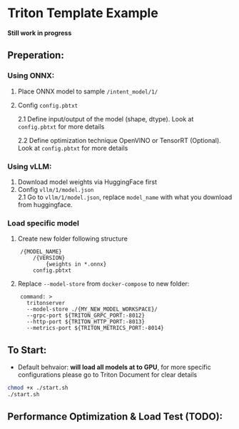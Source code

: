 # Triton Template Example 

<b> Still work in progress </b>  

## Preperation: 
### Using ONNX: 
1. Place ONNX model to sample `/intent_model/1/` 

2. Config `config.pbtxt`

    2.1 Define input/output of the model (shape, dtype). Look at `config.pbtxt` for more details 

    2.2 Define optimization technique OpenVINO or TensorRT (Optional). Look at `config.pbtxt` for more details  

### Using vLLM: 
1. Download model weights via HuggingFace first  
2. Config `vllm/1/model.json`  
    2.1 Go to `vllm/1/model.json`, replace `model_name` with what you download from huggingface.  

### Load specific model
1. Create new folder following structure 
```
    /{MODEL_NAME}
        /{VERSION}
            {weights in *.onnx}
        config.pbtxt  
```

2. Replace `--model-store` from  `docker-compose` to new folder: 
```
    command: >
      tritonserver
      --model-store ./{MY_NEW_MODEL_WORKSPACE}/
      --grpc-port ${TRITON_GRPC_PORT:-8012}
      --http-port ${TRITON_HTTP_PORT:-8013}
      --metrics-port ${TRITON_METRICS_PORT:-8014}

```

## To Start: 
- Default behvaior: **will load all models at to GPU**, for more specific configurations please go to Triton Document for clear details

```bash  
chmod +x ./start.sh
./start.sh
```


## Performance Optimization & Load Test (TODO): 
